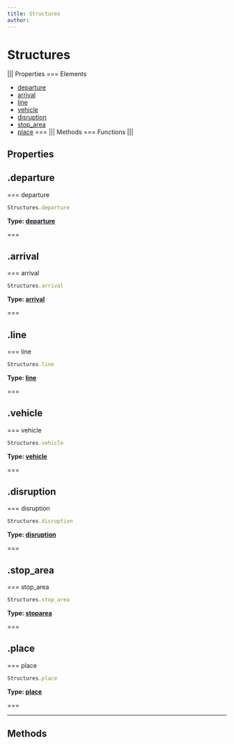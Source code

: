 ```yaml
---
title: Structures
author:
---
```


# Structures

||| Properties
=== Elements
- [departure](#departure)
- [arrival](#arrival)
- [line](#line)
- [vehicle](#vehicle)
- [disruption](#disruption)
- [stop_area](#stop_area)
- [place](#place)
===
||| Methods
=== Functions
|||
## Properties
## .departure

=== departure




```javascript
Structures.departure
```
**Type: [departure](../structures/departure)**

===

## .arrival

=== arrival




```javascript
Structures.arrival
```
**Type: [arrival](../structures/arrival)**

===

## .line

=== line




```javascript
Structures.line
```
**Type: [line](../structures/line)**

===

## .vehicle

=== vehicle




```javascript
Structures.vehicle
```
**Type: [vehicle](../structures/vehicle)**

===

## .disruption

=== disruption




```javascript
Structures.disruption
```
**Type: [disruption](../structures/disruption)**

===

## .stop_area

=== stop_area




```javascript
Structures.stop_area
```
**Type: [stoparea](../structures/stoparea)**

===

## .place

=== place




```javascript
Structures.place
```
**Type: [place](../structures/place)**

===

---
## Methods

